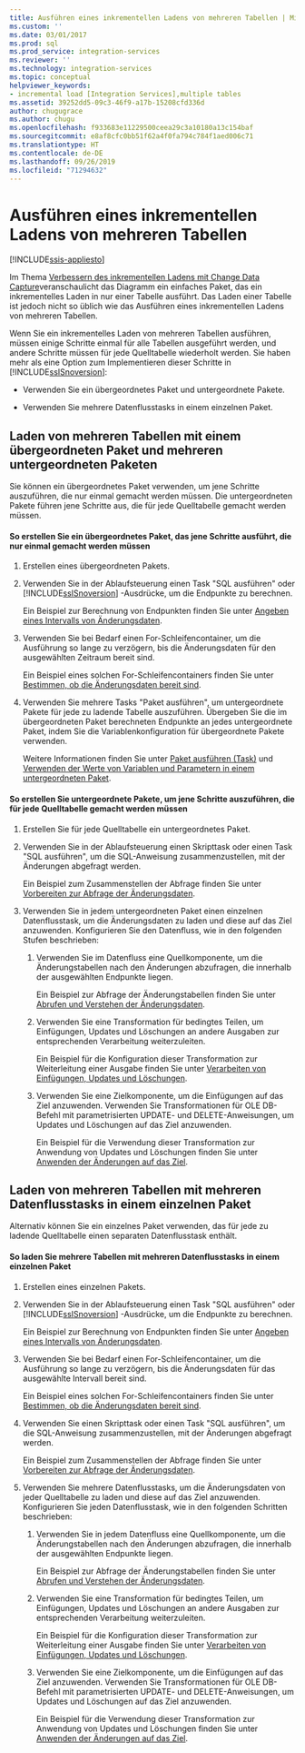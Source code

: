 ```yaml
---
title: Ausführen eines inkrementellen Ladens von mehreren Tabellen | Microsoft-Dokumentation
ms.custom: ''
ms.date: 03/01/2017
ms.prod: sql
ms.prod_service: integration-services
ms.reviewer: ''
ms.technology: integration-services
ms.topic: conceptual
helpviewer_keywords:
- incremental load [Integration Services],multiple tables
ms.assetid: 39252dd5-09c3-46f9-a17b-15208cfd336d
author: chugugrace
ms.author: chugu
ms.openlocfilehash: f933683e11229500ceea29c3a10180a13c154baf
ms.sourcegitcommit: e8af8cfc0bb51f62a4f0fa794c784f1aed006c71
ms.translationtype: HT
ms.contentlocale: de-DE
ms.lasthandoff: 09/26/2019
ms.locfileid: "71294632"
---
```

# <a name="perform-an-incremental-load-of-multiple-tables"></a>Ausführen eines inkrementellen Ladens von mehreren Tabellen

[!INCLUDE[ssis-appliesto](../../includes/ssis-appliesto-ssvrpluslinux-asdb-asdw-xxx.md)]


  Im Thema [Verbessern des inkrementellen Ladens mit Change Data Capture](../../integration-services/change-data-capture/change-data-capture-ssis.md)veranschaulicht das Diagramm ein einfaches Paket, das ein inkrementelles Laden in nur einer Tabelle ausführt. Das Laden einer Tabelle ist jedoch nicht so üblich wie das Ausführen eines inkrementellen Ladens von mehreren Tabellen.  
  
 Wenn Sie ein inkrementelles Laden von mehreren Tabellen ausführen, müssen einige Schritte einmal für alle Tabellen ausgeführt werden, und andere Schritte müssen für jede Quelltabelle wiederholt werden. Sie haben mehr als eine Option zum Implementieren dieser Schritte in [!INCLUDE[ssISnoversion](../../includes/ssisnoversion-md.md)]:  
  
-   Verwenden Sie ein übergeordnetes Paket und untergeordnete Pakete.  
  
-   Verwenden Sie mehrere Datenflusstasks in einem einzelnen Paket.  
  
## <a name="loading-multiple-tables-by-using-a-parent-package-and-multiple-child-packages"></a>Laden von mehreren Tabellen mit einem übergeordneten Paket und mehreren untergeordneten Paketen  
 Sie können ein übergeordnetes Paket verwenden, um jene Schritte auszuführen, die nur einmal gemacht werden müssen. Die untergeordneten Pakete führen jene Schritte aus, die für jede Quelltabelle gemacht werden müssen.  
  
#### <a name="to-create-a-parent-package-that-performs-those-steps-that-only-have-to-be-done-once"></a>So erstellen Sie ein übergeordnetes Paket, das jene Schritte ausführt, die nur einmal gemacht werden müssen  
  
1.  Erstellen eines übergeordneten Pakets.  
  
2.  Verwenden Sie in der Ablaufsteuerung einen Task "SQL ausführen" oder [!INCLUDE[ssISnoversion](../../includes/ssisnoversion-md.md)] -Ausdrücke, um die Endpunkte zu berechnen.  
  
     Ein Beispiel zur Berechnung von Endpunkten finden Sie unter [Angeben eines Intervalls von Änderungsdaten](../../integration-services/change-data-capture/specify-an-interval-of-change-data.md).  
  
3.  Verwenden Sie bei Bedarf einen For-Schleifencontainer, um die Ausführung so lange zu verzögern, bis die Änderungsdaten für den ausgewählten Zeitraum bereit sind.  
  
     Ein Beispiel eines solchen For-Schleifencontainers finden Sie unter [Bestimmen, ob die Änderungsdaten bereit sind](../../integration-services/change-data-capture/determine-whether-the-change-data-is-ready.md).  
  
4.  Verwenden Sie mehrere Tasks "Paket ausführen", um untergeordnete Pakete für jede zu ladende Tabelle auszuführen. Übergeben Sie die im übergeordneten Paket berechneten Endpunkte an jedes untergeordnete Paket, indem Sie die Variablenkonfiguration für übergeordnete Pakete verwenden.  
  
     Weitere Informationen finden Sie unter [Paket ausführen (Task)](../../integration-services/control-flow/execute-package-task.md) und [Verwenden der Werte von Variablen und Parametern in einem untergeordneten Paket](../../integration-services/packages/legacy-package-deployment-ssis.md#child).  
  
#### <a name="to-create-child-packages-to-perform-those-steps-that-have-to-be-done-for-each-source-table"></a>So erstellen Sie untergeordnete Pakete, um jene Schritte auszuführen, die für jede Quelltabelle gemacht werden müssen  
  
1.  Erstellen Sie für jede Quelltabelle ein untergeordnetes Paket.  
  
2.  Verwenden Sie in der Ablaufsteuerung einen Skripttask oder einen Task "SQL ausführen", um die SQL-Anweisung zusammenzustellen, mit der Änderungen abgefragt werden.  
  
     Ein Beispiel zum Zusammenstellen der Abfrage finden Sie unter [Vorbereiten zur Abfrage der Änderungsdaten](../../integration-services/change-data-capture/prepare-to-query-for-the-change-data.md).  
  
3.  Verwenden Sie in jedem untergeordneten Paket einen einzelnen Datenflusstask, um die Änderungsdaten zu laden und diese auf das Ziel anzuwenden. Konfigurieren Sie den Datenfluss, wie in den folgenden Stufen beschrieben:  
  
    1.  Verwenden Sie im Datenfluss eine Quellkomponente, um die Änderungstabellen nach den Änderungen abzufragen, die innerhalb der ausgewählten Endpunkte liegen.  
  
         Ein Beispiel zur Abfrage der Änderungstabellen finden Sie unter [Abrufen und Verstehen der Änderungsdaten](../../integration-services/change-data-capture/retrieve-and-understand-the-change-data.md).  
  
    2.  Verwenden Sie eine Transformation für bedingtes Teilen, um Einfügungen, Updates und Löschungen an andere Ausgaben zur entsprechenden Verarbeitung weiterzuleiten.  
  
         Ein Beispiel für die Konfiguration dieser Transformation zur Weiterleitung einer Ausgabe finden Sie unter [Verarbeiten von Einfügungen, Updates und Löschungen](../../integration-services/change-data-capture/process-inserts-updates-and-deletes.md).  
  
    3.  Verwenden Sie eine Zielkomponente, um die Einfügungen auf das Ziel anzuwenden. Verwenden Sie Transformationen für OLE DB-Befehl mit parametrisierten UPDATE- und DELETE-Anweisungen, um Updates und Löschungen auf das Ziel anzuwenden.  
  
         Ein Beispiel für die Verwendung dieser Transformation zur Anwendung von Updates und Löschungen finden Sie unter [Anwenden der Änderungen auf das Ziel](../../integration-services/change-data-capture/apply-the-changes-to-the-destination.md).  
  
## <a name="loading-multiple-tables-by-using-multiple-data-flow-tasks-in-a-single-package"></a>Laden von mehreren Tabellen mit mehreren Datenflusstasks in einem einzelnen Paket  
 Alternativ können Sie ein einzelnes Paket verwenden, das für jede zu ladende Quelltabelle einen separaten Datenflusstask enthält.  
  
#### <a name="to-load-multiple-tables-by-using-multiple-data-flow-tasks-in-a-single-package"></a>So laden Sie mehrere Tabellen mit mehreren Datenflusstasks in einem einzelnen Paket  
  
1.  Erstellen eines einzelnen Pakets.  
  
2.  Verwenden Sie in der Ablaufsteuerung einen Task "SQL ausführen" oder [!INCLUDE[ssISnoversion](../../includes/ssisnoversion-md.md)] -Ausdrücke, um die Endpunkte zu berechnen.  
  
     Ein Beispiel zur Berechnung von Endpunkten finden Sie unter [Angeben eines Intervalls von Änderungsdaten](../../integration-services/change-data-capture/specify-an-interval-of-change-data.md).  
  
3.  Verwenden Sie bei Bedarf einen For-Schleifencontainer, um die Ausführung so lange zu verzögern, bis die Änderungsdaten für das ausgewählte Intervall bereit sind.  
  
     Ein Beispiel eines solchen For-Schleifencontainers finden Sie unter [Bestimmen, ob die Änderungsdaten bereit sind](../../integration-services/change-data-capture/determine-whether-the-change-data-is-ready.md).  
  
4.  Verwenden Sie einen Skripttask oder einen Task "SQL ausführen", um die SQL-Anweisung zusammenzustellen, mit der Änderungen abgefragt werden.  
  
     Ein Beispiel zum Zusammenstellen der Abfrage finden Sie unter [Vorbereiten zur Abfrage der Änderungsdaten](../../integration-services/change-data-capture/prepare-to-query-for-the-change-data.md).  
  
5.  Verwenden Sie mehrere Datenflusstasks, um die Änderungsdaten von jeder Quelltabelle zu laden und diese auf das Ziel anzuwenden. Konfigurieren Sie jeden Datenflusstask, wie in den folgenden Schritten beschrieben:  
  
    1.  Verwenden Sie in jedem Datenfluss eine Quellkomponente, um die Änderungstabellen nach den Änderungen abzufragen, die innerhalb der ausgewählten Endpunkte liegen.  
  
         Ein Beispiel zur Abfrage der Änderungstabellen finden Sie unter [Abrufen und Verstehen der Änderungsdaten](../../integration-services/change-data-capture/retrieve-and-understand-the-change-data.md).  
  
    2.  Verwenden Sie eine Transformation für bedingtes Teilen, um Einfügungen, Updates und Löschungen an andere Ausgaben zur entsprechenden Verarbeitung weiterzuleiten.  
  
         Ein Beispiel für die Konfiguration dieser Transformation zur Weiterleitung einer Ausgabe finden Sie unter [Verarbeiten von Einfügungen, Updates und Löschungen](../../integration-services/change-data-capture/process-inserts-updates-and-deletes.md).  
  
    3.  Verwenden Sie eine Zielkomponente, um die Einfügungen auf das Ziel anzuwenden. Verwenden Sie Transformationen für OLE DB-Befehl mit parametrisierten UPDATE- und DELETE-Anweisungen, um Updates und Löschungen auf das Ziel anzuwenden.  
  
         Ein Beispiel für die Verwendung dieser Transformation zur Anwendung von Updates und Löschungen finden Sie unter [Anwenden der Änderungen auf das Ziel](../../integration-services/change-data-capture/apply-the-changes-to-the-destination.md).  
  
  
